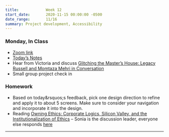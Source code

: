 ```yaml
---
title:            Week 12
start_date:       2020-11-15 00:00:00 -0500
date_range:       11/16
summary: Project development, Accessibility
---
```


### Monday, In Class

- [Zoom link](https://zoom.us/j/7047994536?pwd=RThBZ0oyWHd5M2RZcmFNQUVwUFJHUT09)
- [Today&rsquo;s Notes](https://paper.dropbox.com/doc/Penn-Week-12--A_g9HGwhFJj36xQFVD6rvAxOAQ-WDV2HfPUZcak1CiNRQ6UZ)
- Hear from Victoria and discuss [Glitching the Master’s House: Legacy Russell and Momtaza Mehri in Conversation](https://www.frieze.com/article/glitching-masters-house-legacy-russell-and-momtaza-mehri-conversation)
- Small group project check in



### Homework
- Based on today&rsquos;s feedback, pick one design direction to refine and apply it to about 5 screens. Make sure to consider your navigation and incorporate it into the design.
- Reading [Owning Ethics: Corporate Logics, Silicon Valley, and the Institutionalization of Ethics](https://art20.labud.nyc/assets/readings/ethics.pdf) – Sonia is the discussion leader, everyone else responds [here](https://paper.dropbox.com/doc/UPenn-Art-of-Web-F20-Reading-Reflections--A_jt9MkzIHNZBy4pml3J8gKWAQ-RLgJeYS8OrsbvUNYrsRRT)

--- 
